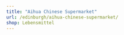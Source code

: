 ```yaml
---
title: "Aihua Chinese Supermarket"
url: /edinburgh/aihua-chinese-supermarket/
shop: Lebensmittel
---
```

